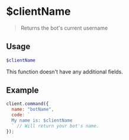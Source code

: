 
# $clientName

> Returns the bot's current username

## Usage

```php
$clientName
```

This function doesn't have any additional fields.

## Example

```js
client.command({
  name: "botName",
  code: `
  My name is: $clientName
  ` // Will return your bot's name.
});
```

